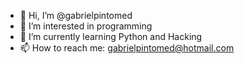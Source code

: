 - 👋 Hi, I’m @gabrielpintomed
- 👀 I’m interested in programming 
- 🌱 I’m currently learning Python and Hacking 
- 📫 How to reach me: gabrielpintomed@hotmail.com

<!---
gabrielpintomed/gabrielpintomed is a ✨ special ✨ repository because its `README.md` (this file) appears on your GitHub profile.
You can click the Preview link to take a look at your changes.
--->
